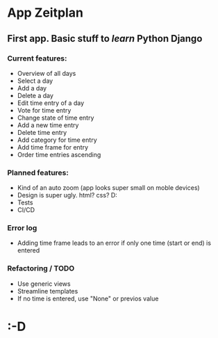 # App Zeitplan
## First app. Basic stuff to *learn* Python Django 
### Current features:

* Overview of all days
* Select a day
* Add a day
* Delete a day
* Edit time entry of a day
* Vote for time entry
* Change state of time entry
* Add a new time entry
* Delete time entry
* Add category for time entry
* Add time frame for entry
* Order time entries ascending

### Planned features:

* Kind of an auto zoom (app looks super small on moble devices)
* Design is super ugly. html? css? D:
* Tests
* CI/CD 

### Error log

* Adding time frame leads to an error if only one time (start or end) is entered

### Refactoring / TODO

* Use generic views
* Streamline templates
* If no time is entered, use "None" or previos value

# :-D
